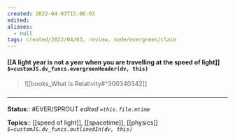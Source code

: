 ```yaml
---
created: 2022-04-03T15:06:03 
edited: 
aliases:
  - null
tags: created/2022/04/03, review, node/evergreen/claim
---
```


#### [[A light year is not a year when you are travelling at the speed of light]] `$=customJS.dv_funcs.evergreenHeader(dv, this)`

> ![[books_What Is Relativity#^300340342]]

### <hr class="footnote"/>

**Status**:: #EVER/SPROUT
*edited `=this.file.mtime`*

**Topics**:: [[speed of light]], [[spacetime]], [[physics]]
*`$=customJS.dv_funcs.outlinedIn(dv, this)`*
